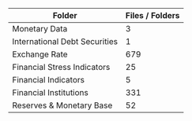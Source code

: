 | Folder                        |   Files / Folders |
|-------------------------------|-------------------|
| Monetary Data                 |                 3 |
| International Debt Securities |                 1 |
| Exchange Rate                 |               679 |
| Financial Stress Indicators   |                25 |
| Financial Indicators          |                 5 |
| Financial Institutions        |               331 |
| Reserves & Monetary Base      |                52 |